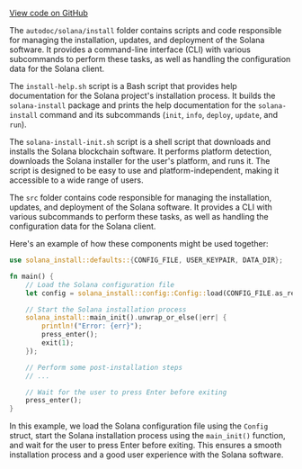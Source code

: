 [View code on GitHub](https://github.com/solana-labs/solana/tree/master/na/install)

The `autodoc/solana/install` folder contains scripts and code responsible for managing the installation, updates, and deployment of the Solana software. It provides a command-line interface (CLI) with various subcommands to perform these tasks, as well as handling the configuration data for the Solana client.

The `install-help.sh` script is a Bash script that provides help documentation for the Solana project's installation process. It builds the `solana-install` package and prints the help documentation for the `solana-install` command and its subcommands (`init`, `info`, `deploy`, `update`, and `run`).

The `solana-install-init.sh` script is a shell script that downloads and installs the Solana blockchain software. It performs platform detection, downloads the Solana installer for the user's platform, and runs it. The script is designed to be easy to use and platform-independent, making it accessible to a wide range of users.

The `src` folder contains code responsible for managing the installation, updates, and deployment of the Solana software. It provides a CLI with various subcommands to perform these tasks, as well as handling the configuration data for the Solana client.

Here's an example of how these components might be used together:

```rust
use solana_install::defaults::{CONFIG_FILE, USER_KEYPAIR, DATA_DIR};

fn main() {
    // Load the Solana configuration file
    let config = solana_install::config::Config::load(CONFIG_FILE.as_ref().unwrap()).unwrap();

    // Start the Solana installation process
    solana_install::main_init().unwrap_or_else(|err| {
        println!("Error: {err}");
        press_enter();
        exit(1);
    });

    // Perform some post-installation steps
    // ...

    // Wait for the user to press Enter before exiting
    press_enter();
}
```

In this example, we load the Solana configuration file using the `Config` struct, start the Solana installation process using the `main_init()` function, and wait for the user to press Enter before exiting. This ensures a smooth installation process and a good user experience with the Solana software.

